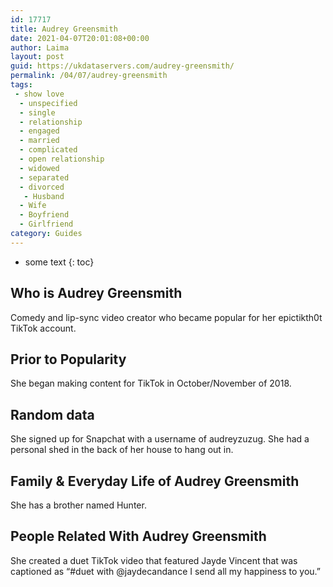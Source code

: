```yaml
---
id: 17717
title: Audrey Greensmith
date: 2021-04-07T20:01:08+00:00
author: Laima
layout: post
guid: https://ukdataservers.com/audrey-greensmith/
permalink: /04/07/audrey-greensmith
tags:
 - show love
  - unspecified
  - single
  - relationship
  - engaged
  - married
  - complicated
  - open relationship
  - widowed
  - separated
  - divorced
   - Husband
  - Wife
  - Boyfriend
  - Girlfriend
category: Guides
---
```


* some text
{: toc}


## Who is Audrey Greensmith
                  
                  
                  
Comedy and lip-sync video creator who became popular for her epictikth0t TikTok account. 
                  
              
            
              
            
                
                
                
## Prior to Popularity
                  
                  
                  
She began making content for TikTok in October/November of 2018.
                  
              
            
              
            
                
                
                
## Random data
                  
                  
                  
She signed up for Snapchat with a username of audreyzuzug. She had a personal shed in the back of her house to hang out in.
                  
              
            
              
            
                
                
                
## Family & Everyday Life of Audrey Greensmith
                  
                  
                  
She has a brother named Hunter. 
                  
              
            
              
            
                
                
                
## People Related With Audrey Greensmith
                  
                  
                  
She created a duet TikTok video that featured Jayde Vincent that was captioned as &#8220;#duet with @jaydecandance I send all my happiness to you.&#8221;
                  
              
            
              
            
                
              
            
              
              
            
            
              
            
          
          
          